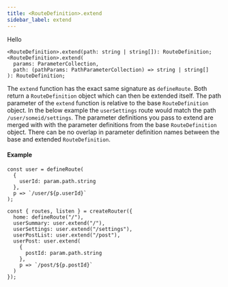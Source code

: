 ```yaml
---
title: <RouteDefinition>.extend
sidebar_label: extend
---
```


Hello

```tsx
<RouteDefinition>.extend(path: string | string[]): RouteDefinition;
<RouteDefinition>.extend(
  params: ParameterCollection,
  path: (pathParams: PathParameterCollection) => string | string[]
): RouteDefinition;
```

The `extend` function has the exact same signature as `defineRoute`. Both return a `RouteDefinition` object which can then be extended itself. The path parameter of the `extend` function is relative to the base `RouteDefinition` object. In the below example the `userSettings` route would match the path `/user/someid/settings`. The parameter definitions you pass to extend are merged with with the parameter definitions from the base `RouteDefinition` object. There can be no overlap in parameter definition names between the base and extended `RouteDefinition`.

#### Example

```tsx
const user = defineRoute(
  {
    userId: param.path.string
  },
  p => `/user/${p.userId}`
);

const { routes, listen } = createRouter({
  home: defineRoute("/"),
  userSummary: user.extend("/"),
  userSettings: user.extend("/settings"),
  userPostList: user.extend("/post"),
  userPost: user.extend(
    {
      postId: param.path.string
    },
    p => `/post/${p.postId}`
  )
});
```
